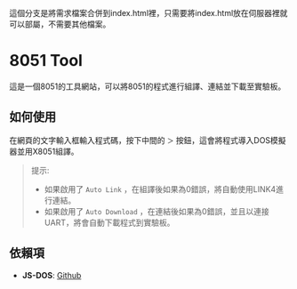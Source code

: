 這個分支是將需求檔案合併到index.html裡，只需要將index.html放在伺服器裡就可以部屬，不需要其他檔案。

# 8051 Tool

這是一個8051的工具網站，可以將8051的程式進行組譯、連結並下載至實驗板。

## 如何使用
在網頁的文字輸入框輸入程式碼，按下中間的 `＞` 按鈕，這會將程式導入DOS模擬器並用X8051組譯。

> 提示:
> - 如果啟用了 `Auto Link` ，在組譯後如果為0錯誤，將自動使用LINK4進行連結。
> - 如果啟用了 `Auto Download` ，在連結後如果為0錯誤，並且以連接UART，將會自動下載程式到實驗板。

## 依賴項
- **JS-DOS**: [Github](https://js-dos.com/)
